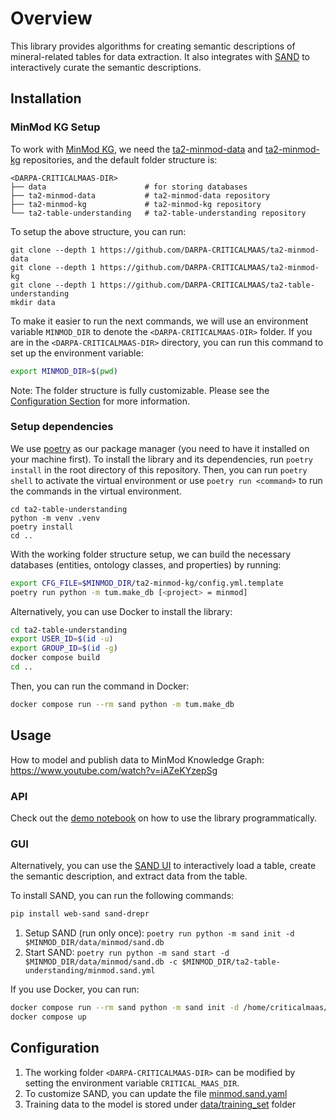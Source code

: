 # Overview

This library provides algorithms for creating semantic descriptions of mineral-related tables for data extraction. It also integrates with [SAND](https://github.com/usc-isi-i2/sand) to interactively curate the semantic descriptions.

## Installation

### MinMod KG Setup

To work with [MinMod KG](https://minmod.isi.edu/), we need the [ta2-minmod-data](https://github.com/DARPA-CRITICALMAAS/ta2-minmod-data) and [ta2-minmod-kg](https://github.com/DARPA-CRITICALMAAS/ta2-minmod-kg) repositories, and the default folder structure is:

    <DARPA-CRITICALMAAS-DIR>
    ├── data                      # for storing databases
    ├── ta2-minmod-data           # ta2-minmod-data repository
    ├── ta2-minmod-kg             # ta2-minmod-kg repository
    └── ta2-table-understanding   # ta2-table-understanding repository

To setup the above structure, you can run:

```
git clone --depth 1 https://github.com/DARPA-CRITICALMAAS/ta2-minmod-data
git clone --depth 1 https://github.com/DARPA-CRITICALMAAS/ta2-minmod-kg
git clone --depth 1 https://github.com/DARPA-CRITICALMAAS/ta2-table-understanding
mkdir data
```

To make it easier to run the next commands, we will use an environment variable `MINMOD_DIR` to denote the `<DARPA-CRITICALMAAS-DIR>` folder. If you are in the `<DARPA-CRITICALMAAS-DIR>` directory, you can run this command to set up the environment variable:

```bash
export MINMOD_DIR=$(pwd)
```

Note: The folder structure is fully customizable. Please see the [Configuration Section](#Configuration) for more information.

### Setup dependencies

We use [poetry](https://python-poetry.org/) as our package manager (you need to have it installed on your machine first). To install the library and its dependencies, run `poetry install` in the root directory of this repository. Then, you can run `poetry shell` to activate the virtual environment or use `poetry run <command>` to run the commands in the virtual environment.

```
cd ta2-table-understanding
python -m venv .venv
poetry install
cd ..
```

With the working folder structure setup, we can build the necessary databases (entities, ontology classes, and properties) by running:

```bash
export CFG_FILE=$MINMOD_DIR/ta2-minmod-kg/config.yml.template
poetry run python -m tum.make_db [<project> = minmod]
```

Alternatively, you can use Docker to install the library:

```bash
cd ta2-table-understanding
export USER_ID=$(id -u)
export GROUP_ID=$(id -g)
docker compose build
cd ..
```

Then, you can run the command in Docker:

```bash
docker compose run --rm sand python -m tum.make_db
```

## Usage

How to model and publish data to MinMod Knowledge Graph: https://www.youtube.com/watch?v=iAZeKYzepSg

### API

Check out the [demo notebook](examples/demo.ipynb) on how to use the library programmatically.

### GUI

Alternatively, you can use the [SAND UI](https://github.com/usc-isi-i2/sand) to interactively load a table, create the semantic description, and extract data from the table.

To install SAND, you can run the following commands:

```bash
pip install web-sand sand-drepr
```

1. Setup SAND (run only once): `poetry run python -m sand init -d $MINMOD_DIR/data/minmod/sand.db`
2. Start SAND: `poetry run python -m sand start -d $MINMOD_DIR/data/minmod/sand.db -c $MINMOD_DIR/ta2-table-understanding/minmod.sand.yml`

If you use Docker, you can run:

```bash
docker compose run --rm sand python -m sand init -d /home/criticalmaas/data/minmod/sand.db
docker compose up
```

## Configuration

1. The working folder `<DARPA-CRITICALMAAS-DIR>` can be modified by setting the environment variable `CRITICAL_MAAS_DIR`.
2. To customize SAND, you can update the file [minmod.sand.yaml](./minmod.sand.yaml)
3. Training data to the model is stored under [data/training_set](./data/training_set) folder
